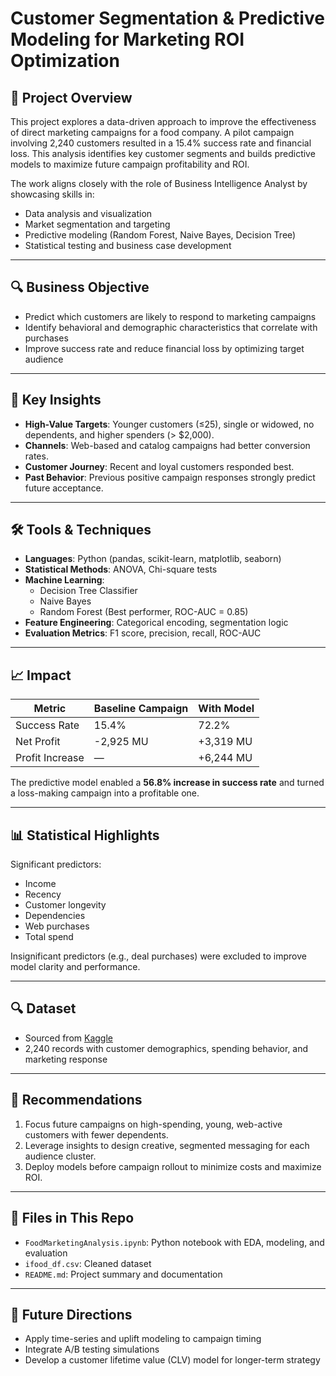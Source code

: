 # Customer Segmentation & Predictive Modeling for Marketing ROI Optimization

## 🎯 Project Overview

This project explores a data-driven approach to improve the effectiveness of direct marketing campaigns for a food company. A pilot campaign involving 2,240 customers resulted in a 15.4% success rate and financial loss. This analysis identifies key customer segments and builds predictive models to maximize future campaign profitability and ROI.

The work aligns closely with the role of Business Intelligence Analyst by showcasing skills in:
- Data analysis and visualization
- Market segmentation and targeting
- Predictive modeling (Random Forest, Naive Bayes, Decision Tree)
- Statistical testing and business case development

---

## 🔍 Business Objective

- Predict which customers are likely to respond to marketing campaigns
- Identify behavioral and demographic characteristics that correlate with purchases
- Improve success rate and reduce financial loss by optimizing target audience

---

## 🧠 Key Insights

- **High-Value Targets**: Younger customers (≤25), single or widowed, no dependents, and higher spenders (> $2,000).
- **Channels**: Web-based and catalog campaigns had better conversion rates.
- **Customer Journey**: Recent and loyal customers responded best.
- **Past Behavior**: Previous positive campaign responses strongly predict future acceptance.

---

## 🛠 Tools & Techniques

- **Languages**: Python (pandas, scikit-learn, matplotlib, seaborn)
- **Statistical Methods**: ANOVA, Chi-square tests
- **Machine Learning**:
  - Decision Tree Classifier
  - Naive Bayes
  - Random Forest (Best performer, ROC-AUC = 0.85)
- **Feature Engineering**: Categorical encoding, segmentation logic
- **Evaluation Metrics**: F1 score, precision, recall, ROC-AUC

---

## 📈 Impact

| Metric                      | Baseline Campaign | With Model |
|----------------------------|-------------------|------------|
| Success Rate               | 15.4%             | 72.2%      |
| Net Profit                 | -2,925 MU         | +3,319 MU  |
| Profit Increase            | —                 | +6,244 MU  |

The predictive model enabled a **56.8% increase in success rate** and turned a loss-making campaign into a profitable one.

---

## 📊 Statistical Highlights

Significant predictors:
- Income
- Recency
- Customer longevity
- Dependencies
- Web purchases
- Total spend

Insignificant predictors (e.g., deal purchases) were excluded to improve model clarity and performance.

---

## 🔍 Dataset

- Sourced from [Kaggle](https://www.kaggle.com/datasets/jackdaoud/marketing-data)
- 2,240 records with customer demographics, spending behavior, and marketing response

---

## 📌 Recommendations

1. Focus future campaigns on high-spending, young, web-active customers with fewer dependents.
2. Leverage insights to design creative, segmented messaging for each audience cluster.
3. Deploy models before campaign rollout to minimize costs and maximize ROI.

---


## 📎 Files in This Repo

- `FoodMarketingAnalysis.ipynb`: Python notebook with EDA, modeling, and evaluation
- `ifood_df.csv`: Cleaned dataset
- `README.md`: Project summary and documentation

---

## 🔄 Future Directions

- Apply time-series and uplift modeling to campaign timing
- Integrate A/B testing simulations
- Develop a customer lifetime value (CLV) model for longer-term strategy
 
